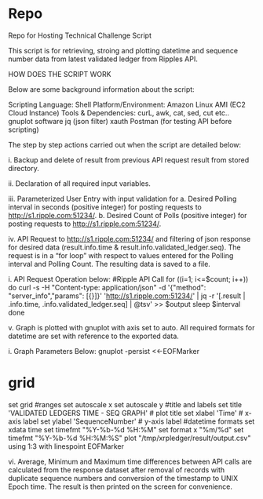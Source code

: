 # Repo
Repo for Hosting Technical Challenge Script

This script is for retrieving, stroing and plotting datetime and sequence number data from latest validated ledger from Ripples API.

HOW DOES THE SCRIPT WORK

Below are some background information about the script:

Scripting Language: Shell
Platform/Environment: Amazon Linux AMI (EC2 Cloud Instance)
Tools & Dependencies:
	curL, awk, cat, sed, cut etc..
	gnuplot software
	jq (json filter)
	xauth
	Postman (for testing API before scripting)
	
The step by step actions carried out when the script are detailed below:

i.	Backup and delete of result from previous API request result from stored directory.

ii.	Declaration of all required input variables.

iii.	Parameterized User Entry with input validation for 
a.	Desired Polling interval in seconds (positive integer) for posting requests to http://s1.ripple.com:51234/.
b.	Desired Count of Polls (positive integer) for posting requests to http://s1.ripple.com:51234/.

iv.	API Request to http://s1.ripple.com:51234/ and filtering of json response for desired data (result.info.time & result.info.validated_ledger.seq). The request is in a “for loop” with respect to values entered for the Polling interval and Polling Count. The resulting data is saved to a file.

i.	API Request Operation below:
#Ripple API Call
for ((i=1; i<=$count; i++))
do
curl -s -H "Content-type: application/json" -d '{"method": "server_info","params": [{}]}' 'http://s1.ripple.com:51234/' | jq -r '[.result | .info.time, .info.validated_ledger.seq] | @tsv' >> $output
sleep $interval
done

v.	Graph is plotted with gnuplot with axis set to auto. All required formats for datetime are set with reference to the exported data.

i.	Graph Parameters Below:
gnuplot -persist <<-EOFMarker
# grid
set grid
#ranges
set autoscale x
set autoscale y
#title and labels
set title 'VALIDATED LEDGERS TIME - SEQ GRAPH'           # plot title
set xlabel 'Time'                                        # x-axis label
set ylabel 'SequenceNumber'                              # y-axis label
#datetime formats
set xdata time
set timefmt "%Y-%b-%d %H:%M"
set format x "%m/%d"
set timefmt "%Y-%b-%d %H:%M:%S"
plot "/tmp/xrpledger/result/output.csv" using 1:3 with linespoint
EOFMarker

vi.	Average, Minimum and Maximum time differences between API calls are calculated from the response dataset after removal of records with duplicate sequence numbers and conversion of the timestamp to UNIX Epoch time. The result is then printed on the screen for convenience.
